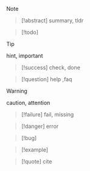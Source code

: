 > [!note]

> [!abstract]
> summary, tldr

> [!todo]

> [!tip]
> hint, important

> [!success]
> check, done

> [!question]
> help ,faq

> [!warning]
> caution, attention

> [!failure]
> fail, missing

> [!danger]
> error

> [!bug]

> [!example]

> [!quote]
> cite

